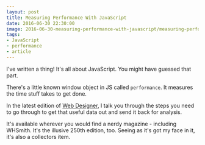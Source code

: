 ```yaml
---
layout: post
title: Measuring Performance With JavaScript
date: 2016-06-30 22:30:00
image: 2016-06-30-measuring-performance-with-javascript/measuring-performance-with-javascript.jpg
tags:
- JavaScript
- performance
- article
---
```

I've written a thing! It's all about JavaScript. You might have guessed that part.

There's a little known window object in JS called <code>performance</code>. It measures the time stuff takes to get done.

In the latest edition of [Web Designer][Web Designer], I talk you through the steps you need to go through to get that useful data out and send it back for analysis.

It's available wherever you would find a nerdy magazine - including WHSmith. It's the illusive 250th edition, too. Seeing as it's got my face in it, it's also a collectors item.


[Web Designer]:http://www.webdesignermag.co.uk/